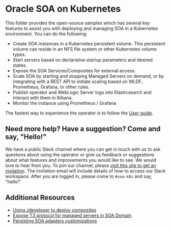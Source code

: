 # Oracle SOA on Kubernetes
This folder provides the open-source samples which has several key features to assist you with deploying and managing SOA in a Kubernetes
environment. You can do the following:

* Create SOA instances in a Kubernetes persistent volume. This persistent volume can reside in an NFS file system or other Kubernetes volume types.
* Start servers based on declarative startup parameters and desired states.
* Expose the SOA Services/Composites for external access.
* Scale SOA by starting and stopping Managed Servers on demand, or by integrating with a REST API to initiate scaling based on WLDF, Prometheus, Grafana, or other rules.
* Publish operator and WebLogic Server logs into Elasticsearch and interact with them in Kibana.
* Monitor the instance using Prometheus / Grafana

The fastest way to experience the operator is to follow the [User guide](/docs-source/content/userguide/managing-fmw-domains/soa-suite/_index.md).

## Need more help? Have a suggestion? Come and say, "Hello!"
We have a public Slack channel where you can get in touch with us to ask questions about using the operator or give us feedback or suggestions about
what features and improvements you would like to see. We would love to hear from you. To join our channel, please [visit this site to get an invitation](https://weblogic-slack-inviter.herokuapp.com/). The 
invitation email will include details of how to access our Slack workspace. After you are logged in, please come to `#soa-k8s` and say, "hello!"

## Additional Resources
* [Using Jdeveloper to deploy composites](docs-source/supportJDEV.md)
* [Expose T3 protocol for managed servers in SOA Domain](docs-source/enablingT3.md) 
* [Persisting SOA adapters customizations](docs-source/Persisting-SOA-Adapters-Customizations.md)

